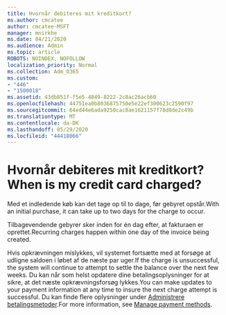 ```yaml
---
title: Hvornår debiteres mit kreditkort?
ms.author: cmcatee
author: cmcatee-MSFT
manager: mnirkhe
ms.date: 04/21/2020
ms.audience: Admin
ms.topic: article
ROBOTS: NOINDEX, NOFOLLOW
localization_priority: Normal
ms.collection: Adm_O365
ms.custom:
- "446"
- "1500018"
ms.assetid: 43db851f-f5e5-4849-8222-2c8ac26acb60
ms.openlocfilehash: 44751ea0b8036875750e5e22ef300623c2590f97
ms.sourcegitcommit: 64ed44e6ada9250cac8ae1621157f78d0de2c49b
ms.translationtype: MT
ms.contentlocale: da-DK
ms.lasthandoff: 05/29/2020
ms.locfileid: "44418066"
---
```

# <a name="when-is-my-credit-card-charged"></a><span data-ttu-id="92a74-102">Hvornår debiteres mit kreditkort?</span><span class="sxs-lookup"><span data-stu-id="92a74-102">When is my credit card charged?</span></span>

<span data-ttu-id="92a74-103">Med et indledende køb kan det tage op til to dage, før gebyret opstår.</span><span class="sxs-lookup"><span data-stu-id="92a74-103">With an initial purchase, it can take up to two days for the charge to occur.</span></span>
  
<span data-ttu-id="92a74-104">Tilbagevendende gebyrer sker inden for én dag efter, at fakturaen er oprettet.</span><span class="sxs-lookup"><span data-stu-id="92a74-104">Recurring charges happen within one day of the invoice being created.</span></span>
  
<span data-ttu-id="92a74-105">Hvis opkrævningen mislykkes, vil systemet fortsætte med at forsøge at udligne saldoen i løbet af de næste par uger.</span><span class="sxs-lookup"><span data-stu-id="92a74-105">If the charge is unsuccessful, the system will continue to attempt to settle the balance over the next few weeks.</span></span> <span data-ttu-id="92a74-106">Du kan når som helst opdatere dine betalingsoplysninger for at sikre, at det næste opkrævningsforsøg lykkes.</span><span class="sxs-lookup"><span data-stu-id="92a74-106">You can make updates to your payment information at any time to insure the next charge attempt is successful.</span></span> <span data-ttu-id="92a74-107">Du kan finde flere oplysninger under [Administrere betalingsmetoder](https://docs.microsoft.com/microsoft-365/commerce/billing-and-payments/manage-payment-methods).</span><span class="sxs-lookup"><span data-stu-id="92a74-107">For more information, see [Manage payment methods](https://docs.microsoft.com/microsoft-365/commerce/billing-and-payments/manage-payment-methods).</span></span>